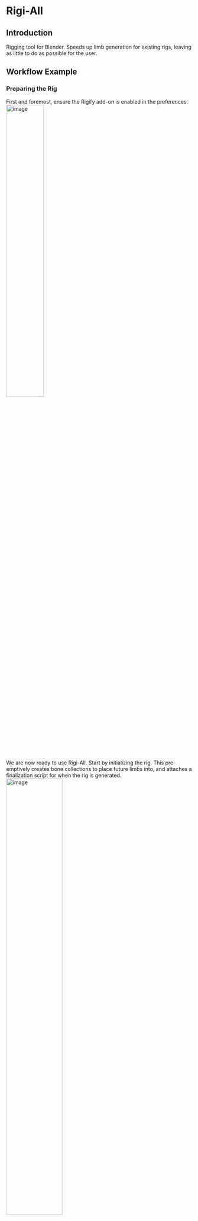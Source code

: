 # Rigi-All
## Introduction
Rigging tool for Blender. Speeds up limb generation for existing rigs, leaving as little to do as possible for the user.

## Workflow Example
### Preparing the Rig
First and foremost, ensure the Rigify add-on is enabled in the preferences.  
<img width="45%" alt="image" src="https://github.com/user-attachments/assets/d429f426-5def-4ad9-a53b-2f1f381aa078"/>

We are now ready to use Rigi-All. Start by initializing the rig. This pre-emptively creates bone collections to place future limbs into, and attaches a finalization script for when the rig is generated.  
<img width="55%" alt="image" src="https://github.com/user-attachments/assets/b3af8fbe-650f-4b02-a79d-c70b698ed62e" />  
<img width="55%" alt="image" src="https://github.com/user-attachments/assets/1f9dda7f-452d-460e-9c1a-f936e91353e1" />


### Generating Limbs
Let us now enter Pose Mode to begin generating Rigify Limbs. We will start with the arms. To make this as fast as possible, we will enable "Automatic Symmetry," allowing us to select one arm chain and generate Rigify limbs for both!

> [!IMPORTANT]
> Rigi-All needs to know what side of the armature is on which side of which axis. In this case, the right side of the rig is on -X, therefore the `Symmetry Mode` is -X. Ideally, this is how all rigs should be. If you need to make adjustments, remember to apply rotations.  
  
> [!IMPORTANT]
> Use `Fix Symmetry Name` if your bone names are not compatible with Blender's symmetry posing.  
> For example, bones `upper_l_arm` and `upper_r_arm` will not be recognized for symmetry posing. Therefore, enable `Fix Symmetry Name`, and set the left and right symmetry keywords to `_l_` and `_r_` respectively. When generating bone chains, these bones will be renamed to `upper_arm.L` and `upper_arm.R`. Use `Fix Symmetry` if your situation is similar, and set the symmetry keywords to whatever suits your situation.

After selecting one arm chain, and using `Make Arms`, we get...  
<img width="45%" alt="image" src="https://github.com/user-attachments/assets/0e80e1e9-9682-4b11-b433-5fa9d8fda43e" /> <img width="45%" alt="image" src="https://github.com/user-attachments/assets/e11f2c44-ac5d-48d5-a0c8-e36ee8b6e2b4" />  

Two generated arms! Let's do the same for the fingers and legs. When prompted to set the primary rotation axis, I recommend the (+)X Manual axis.  

Fingers  
<img width="45%" alt="image" src="https://github.com/user-attachments/assets/e6828be2-540c-4a18-a866-352e0b2d9ed9" /> <img width="45%" alt="image" src="https://github.com/user-attachments/assets/6ab4d295-cefe-4728-b091-5ca22c0a61fa" />  

Legs  
<img width="45%" alt="image" src="https://github.com/user-attachments/assets/75ce6fbd-615f-4f39-9e89-21173173d8a4" /> <img width="45%" alt="image" src="https://github.com/user-attachments/assets/857b3c6a-8427-4a20-a33f-0e67fe7eba82" />



When adjusting for bone roll manually, I recommend selecting a chain of bones in Edit Mode, pressing Ctrl+N, then selecting Local +Z Tangent. Then, select the first bone in the chain, then the second, then choose Active Bone.
